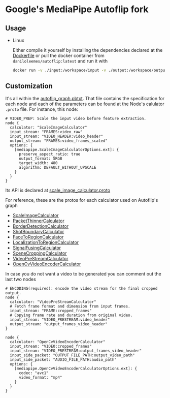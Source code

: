 # Google's MediaPipe Autoflip fork

## Usage

- Linux

  Either compile it yourself by installing the dependencies declared at the [Dockerfile](/src/Dockerfile) or pull the docker container from `daniloleemes/autoflip:latest` and run it with

    ```bash
    docker run -v ./input:/workspace/input -v ./output:/workspace/output daniloleemes/autoflip ./entrypoint.sh input_video.mp4 3:4
    ```

## Customization

It's all within the [autoflip_graph.pbtxt](/input/autoflip_graph.pbtxt). That file contains the specification for each node and each of the parameters can be found at the Node's calulator `.proto` file. For instance, this node:

```
# VIDEO_PREP: Scale the input video before feature extraction.
node {
  calculator: "ScaleImageCalculator"
  input_stream: "FRAMES:video_raw"
  input_stream: "VIDEO_HEADER:video_header"
  output_stream: "FRAMES:video_frames_scaled"
  options: {
    [mediapipe.ScaleImageCalculatorOptions.ext]: {
      preserve_aspect_ratio: true
      output_format: SRGB
      target_width: 480
      algorithm: DEFAULT_WITHOUT_UPSCALE
    }
  }
}
```

Its API is declared at [scale_image_calculator.proto](/src/mediapipe/calculators/image/scale_image_calculator.proto)

For reference, these are the protos for each calculator used on Autoflip's graph

- [ScaleImageCalculator](/src/mediapipe/calculators/image/scale_image_calculator.proto)
- [PacketThinnerCalculator](/src/mediapipe/calculators/core/packet_thinner_calculator.proto)
- [BorderDetectionCalculator](/src/mediapipe/examples/desktop/autoflip/calculators/border_detection_calculator.proto)
- [ShotBoundaryCalculator](/src/mediapipe/examples/desktop/autoflip/calculators/shot_boundary_calculator.proto)
- [FaceToRegionCalculator](/src/mediapipe/examples/desktop/autoflip/calculators/face_to_region_calculator.proto)
- [LocalizationToRegionCalculator](/src/mediapipe/examples/desktop//autoflip/calculators/localization_to_region_calculator.proto)
- [SignalFusingCalculator](/src/mediapipe/examples/desktop/autoflip/calculators/signal_fusing_calculator.proto)
- [SceneCroppingCalculator](/src/mediapipe/examples/desktop/autoflip/calculators/scene_cropping_calculator.proto)
- [VideoPreStreamCalculator](/src/mediapipe/calculators/video/video_pre_stream_calculator.proto)
- [OpenCvVideoEncoderCalculator](/src/mediapipe/calculators/video/opencv_video_encoder_calculator.proto.proto)

In case you do not want a video to be generated you can comment out the last two nodes
```
# ENCODING(required): encode the video stream for the final cropped output.
node {
  calculator: "VideoPreStreamCalculator"
  # Fetch frame format and dimension from input frames.
  input_stream: "FRAME:cropped_frames"
  # Copying frame rate and duration from original video.
  input_stream: "VIDEO_PRESTREAM:video_header"
  output_stream: "output_frames_video_header"
}

node {
  calculator: "OpenCvVideoEncoderCalculator"
  input_stream: "VIDEO:cropped_frames"
  input_stream: "VIDEO_PRESTREAM:output_frames_video_header"
  input_side_packet: "OUTPUT_FILE_PATH:output_video_path"
  input_side_packet: "AUDIO_FILE_PATH:audio_path"
  options: {
    [mediapipe.OpenCvVideoEncoderCalculatorOptions.ext]: {
      codec: "avc1"
      video_format: "mp4"
    }
  }
}
```

